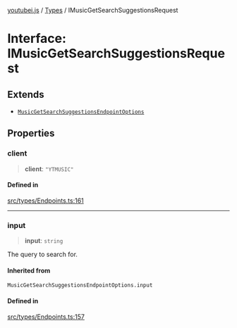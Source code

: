 [youtubei.js](../../../README.md) / [Types](../README.md) / IMusicGetSearchSuggestionsRequest

# Interface: IMusicGetSearchSuggestionsRequest

## Extends

- [`MusicGetSearchSuggestionsEndpointOptions`](../type-aliases/MusicGetSearchSuggestionsEndpointOptions.md)

## Properties

### client

> **client**: `"YTMUSIC"`

#### Defined in

[src/types/Endpoints.ts:161](https://github.com/LuanRT/YouTube.js/blob/305a398158a6cac82e6ef288fed4bf1661c89d52/src/types/Endpoints.ts#L161)

***

### input

> **input**: `string`

The query to search for.

#### Inherited from

`MusicGetSearchSuggestionsEndpointOptions.input`

#### Defined in

[src/types/Endpoints.ts:157](https://github.com/LuanRT/YouTube.js/blob/305a398158a6cac82e6ef288fed4bf1661c89d52/src/types/Endpoints.ts#L157)
